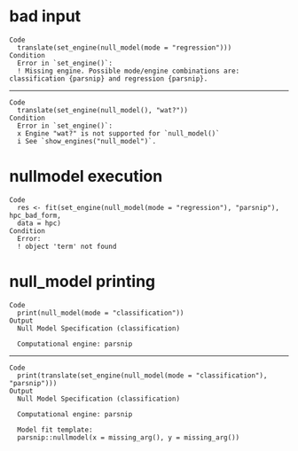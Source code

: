 # bad input

    Code
      translate(set_engine(null_model(mode = "regression")))
    Condition
      Error in `set_engine()`:
      ! Missing engine. Possible mode/engine combinations are: classification {parsnip} and regression {parsnip}.

---

    Code
      translate(set_engine(null_model(), "wat?"))
    Condition
      Error in `set_engine()`:
      x Engine "wat?" is not supported for `null_model()`
      i See `show_engines("null_model")`.

# nullmodel execution

    Code
      res <- fit(set_engine(null_model(mode = "regression"), "parsnip"), hpc_bad_form,
      data = hpc)
    Condition
      Error:
      ! object 'term' not found

# null_model printing

    Code
      print(null_model(mode = "classification"))
    Output
      Null Model Specification (classification)
      
      Computational engine: parsnip 
      

---

    Code
      print(translate(set_engine(null_model(mode = "classification"), "parsnip")))
    Output
      Null Model Specification (classification)
      
      Computational engine: parsnip 
      
      Model fit template:
      parsnip::nullmodel(x = missing_arg(), y = missing_arg())

